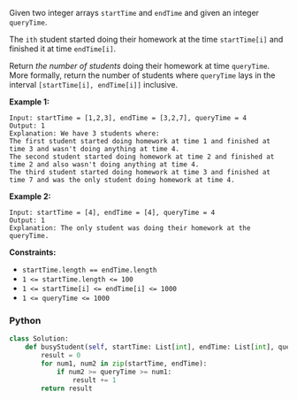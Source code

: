 Given two integer arrays  `startTime`  and  `endTime`  and given an integer  `queryTime`.

The  `ith`  student started doing their homework at the time  `startTime[i]`  and finished it at time  `endTime[i]`.

Return  _the number of students_  doing their homework at time  `queryTime`. More formally, return the number of students where  `queryTime`  lays in the interval  `[startTime[i], endTime[i]]`  inclusive.

**Example 1:**
```
Input: startTime = [1,2,3], endTime = [3,2,7], queryTime = 4
Output: 1
Explanation: We have 3 students where:
The first student started doing homework at time 1 and finished at time 3 and wasn't doing anything at time 4.
The second student started doing homework at time 2 and finished at time 2 and also wasn't doing anything at time 4.
The third student started doing homework at time 3 and finished at time 7 and was the only student doing homework at time 4.
```

**Example 2:**
```
Input: startTime = [4], endTime = [4], queryTime = 4
Output: 1
Explanation: The only student was doing their homework at the queryTime.
```

**Constraints:**

-   `startTime.length == endTime.length`
-   `1 <= startTime.length <= 100`
-   `1 <= startTime[i] <= endTime[i] <= 1000`
-   `1 <= queryTime <= 1000`


### Python
```python
class Solution:
    def busyStudent(self, startTime: List[int], endTime: List[int], queryTime: int) -> int:
        result = 0
        for num1, num2 in zip(startTime, endTime):
            if num2 >= queryTime >= num1:
                result += 1
        return result
```